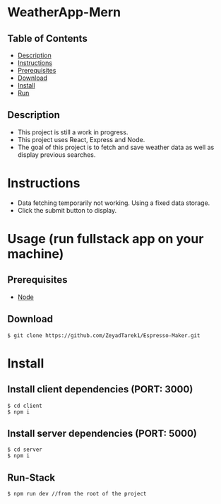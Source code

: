 # WeatherApp-Mern

## Table of Contents

-   [Description](#description)
-   [Instructions](#instructions)
-   [Prerequisites](#prerequisites)
-   [Download](#download)
-   [Install](#install)
-   [Run](#run-stack)

## Description

-   This project is still a work in progress.
-   This project uses React, Express and Node.
-   The goal of this project is to fetch and save weather data as well as display previous searches.

# Instructions

-   Data fetching temporarily not working. Using a fixed data storage.
-   Click the submit button to display.

# Usage (run fullstack app on your machine)

## Prerequisites

-   [Node](https://nodejs.org/en/download/)

## Download

```terminal
$ git clone https://github.com/ZeyadTarek1/Espresso-Maker.git
```

# Install

## Install client dependencies (PORT: 3000)

```terminal
$ cd client
$ npm i
```

## Install server dependencies (PORT: 5000)

```terminal
$ cd server
$ npm i
```

## Run-Stack

```terminal
$ npm run dev //from the root of the project
```
